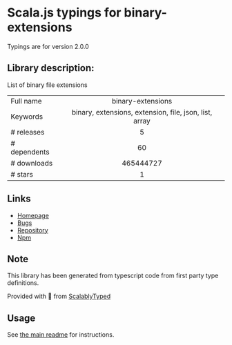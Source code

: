 
# Scala.js typings for binary-extensions

Typings are for version 2.0.0

## Library description:
List of binary file extensions

|                    |                 |
| ------------------ | :-------------: |
| Full name          | binary-extensions |
| Keywords           | binary, extensions, extension, file, json, list, array |
| # releases         | 5 |
| # dependents       | 60 |
| # downloads        | 465444727 |
| # stars            | 1 |

## Links
- [Homepage](https://github.com/sindresorhus/binary-extensions#readme)
- [Bugs](https://github.com/sindresorhus/binary-extensions/issues)
- [Repository](https://github.com/sindresorhus/binary-extensions)
- [Npm](https://www.npmjs.com/package/binary-extensions)
    


## Note
This library has been generated from typescript code from first party type definitions.

Provided with :purple_heart: from [ScalablyTyped](https://github.com/oyvindberg/ScalablyTyped)

## Usage
See [the main readme](../../readme.md) for instructions.


